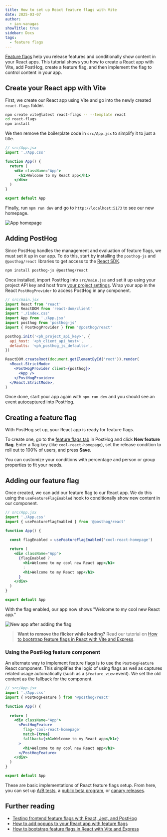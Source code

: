 ```yaml
---
title: How to set up React feature flags with Vite
date: 2025-03-07
author:
  - ian-vanagas
showTitle: true
sidebar: Docs
tags:
  - feature flags
---
```


[Feature flags](/docs/feature-flags) help you release features and conditionally show content in your React apps. This tutorial shows you how to create a React app with Vite, add PostHog, create a feature flag, and then implement the flag to control content in your app.

## Create your React app with Vite

First, we create our React app using Vite and go into the newly created `react-flags` folder.

```bash
npm create vite@latest react-flags -- --template react
cd react-flags
npm install
```

We then remove the boilerplate code in `src/App.jsx` to simplify it to just a title.

```jsx
// src/App.jsx
import './App.css'

function App() {
  return (
    <div className="App">
      <h1>Welcome to my React app</h1>
    </div>
  )
}

export default App
```

Finally, run `npm run dev` and go to `http://localhost:5173` to see our new homepage.

![App homepage](https://res.cloudinary.com/dmukukwp6/image/upload/Clean_Shot_2025_03_07_at_10_26_45_2x_f2c1cdb8eb.png)

## Adding PostHog

Since PostHog handles the management and evaluation of feature flags, we must set it up in our app. To do this, start by installing the `posthog-js` and `@posthog/react` libraries to get access to the [React SDK](/docs/libraries/react).

```bash
npm install posthog-js @posthog/react
```

Once installed, import PostHog into `src/main.jsx` and set it up using your project API key and host from [your project settings](https://us.posthog.com/settings/project). Wrap your app in the React `PostHogProvider` to access PostHog in any component.

```jsx
// src/main.jsx
import React from 'react'
import ReactDOM from 'react-dom/client'
import './index.css'
import App from './App.jsx'
import posthog from 'posthog-js'
import { PostHogProvider } from '@posthog/react'

posthog.init('<ph_project_api_key>', {
  api_host: '<ph_client_api_host>',
  defaults: '<ph_posthog_js_defaults>',
})

ReactDOM.createRoot(document.getElementById('root')).render(
  <React.StrictMode>
    <PostHogProvider client={posthog}>
      <App />
    </PostHogProvider>
  </React.StrictMode>,
)
```

Once done, start your app again with `npm run dev` and you should see an event autocaptured into PostHog.

<ProductScreenshot
  imageLight="https://res.cloudinary.com/dmukukwp6/image/upload/Clean_Shot_2025_03_07_at_10_39_45_2x_d42f3e8b87.png"
  imageDark="https://res.cloudinary.com/dmukukwp6/image/upload/Clean_Shot_2025_03_07_at_10_39_27_2x_2bfdbac1b1.png"
  alt="Events in PostHog"
  classes="rounded"
/>

## Creating a feature flag

With PostHog set up, your React app is ready for feature flags. 

To create one, go to the [feature flags tab](https://app.posthog.com/feature_flags) in PostHog and click **New feature flag**. Enter a flag key (like `cool-react-homepage`), set the release condition to roll out to 100% of users, and press **Save**.

<ProductScreenshot
  imageLight="https://res.cloudinary.com/dmukukwp6/image/upload/Clean_Shot_2025_03_07_at_10_34_56_2x_5ccc746eef.png"
  imageDark="https://res.cloudinary.com/dmukukwp6/image/upload/Clean_Shot_2025_03_07_at_10_35_17_2x_7a736cad45.png"
  alt="Creating a feature flag in PostHog"
  classes="rounded"
/>

You can customize your conditions with percentage and person or group properties to fit your needs.

## Adding our feature flag

Once created, we can add our feature flag to our React app. We do this using the `useFeatureFlagEnabled` hook to conditionally show new content in our component.

```jsx
// src/App.jsx
import './App.css'
import { useFeatureFlagEnabled } from '@posthog/react'

function App() {
  
  const flagEnabled = useFeatureFlagEnabled('cool-react-homepage')

  return (
    <div className="App">
      {flagEnabled ? 
        <h1>Welcome to my cool new React app</h1> 
        : 
        <h1>Welcome to my React app</h1>
      }
    </div>
  )
}

export default App
```

With the flag enabled, our app now shows "Welcome to my cool new React app."

![New app after adding the flag](https://res.cloudinary.com/dmukukwp6/image/upload/Clean_Shot_2025_03_07_at_10_37_26_2x_063e62f039.png)

> **Want to remove the flicker while loading?** Read our tutorial on [How to bootstrap feature flags in React with Vite and Express](/tutorials/bootstrap-feature-flags-react).

### Using the PostHog feature component

An alternate way to implement feature flags is to use the `PostHogFeature` React component. This simplifies the logic of using flags as well as captures related usage automatically (such as a `$feature_view` event). We set the old content as the fallback for the component.

```jsx
// src/App.jsx
import './App.css'
import { PostHogFeature } from '@posthog/react'

function App() {
  
  return (
    <div className="App">
      <PostHogFeature 
        flag='cool-react-homepage' 
        match={true} 
        fallback={<h1>Welcome to my React app</h1>}
      >
        <h1>Welcome to my cool new React app</h1> 
      </PostHogFeature>
    </div>
  )
}

export default App
```

These are basic implementations of React feature flags setup. From here, you can set up [A/B tests](/experiments), a [public beta program](/tutorials/public-beta-program), or [canary releases](/tutorials/canary-release).

## Further reading

- [Testing frontend feature flags with React, Jest, and PostHog](/tutorials/test-frontend-feature-flags)
- [How to add popups to your React app with feature flags](/tutorials/react-popups)
- [How to bootstrap feature flags in React with Vite and Express](/tutorials/bootstrap-feature-flags-react)

<NewsletterForm />